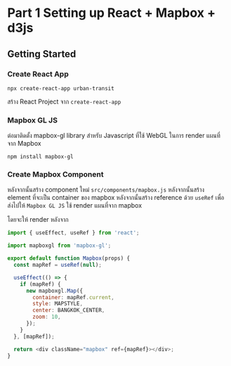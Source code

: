 # Part 1 Setting up React + Mapbox + d3js

## Getting Started

### Create React App

`npx create-react-app urban-transit`

สร้าง React Project จาก `create-react-app`

### Mapbox GL JS

ต่อมาติดตั้ง mapbox-gl library สำหรับ Javascript ที่ใช้ WebGL ในการ render แผนที่จาก Mapbox

`npm install mapbox-gl`

### Create Mapbox Component

หลังจากนั้นสร้าง component ใหม่ `src/components/mapbox.js` หลังจากนั้นสร้าง element ที่จะเป็น container ของ mapbox หลังจากนั้นสร้าง reference ด้วย `useRef` เพื่อส่งไปให้ `Mapbox GL JS` ใช้ render แผนที่จาก mapbox

โดยจะให้ render หลังจาก

```javascript
import { useEffect, useRef } from 'react';

import mapboxgl from 'mapbox-gl';

export default function Mapbox(props) {
  const mapRef = useRef(null);

  useEffect(() => {
    if (mapRef) {
      new mapboxgl.Map({
        container: mapRef.current,
        style: MAPSTYLE,
        center: BANGKOK_CENTER,
        zoom: 10,
      });
    }
  }, [mapRef]);

  return <div className="mapbox" ref={mapRef}></div>;
}
```
